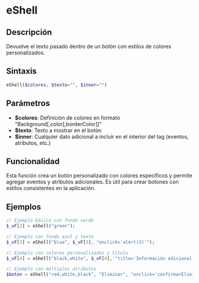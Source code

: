 # eShell

## Descripción
Devuelve el texto pasado dentro de un botón con estilos de colores personalizados.

## Sintaxis
```php
eShell($colores, $texto="", $inner="")
```

## Parámetros
- **$colores**: Definición de colores en formato "Background[,color[,borderColor]]"
- **$texto**: Texto a mostrar en el botón
- **$inner**: Cualquier dato adicional a incluir en el interior del tag (eventos, atributos, etc.)

## Funcionalidad
Esta función crea un botón personalizado con colores específicos y permite agregar eventos y atributos adicionales. Es útil para crear botones con estilos consistentes en la aplicación.

## Ejemplos
```php
// Ejemplo básico con fondo verde
$_vF[2] = eShell("green");

// Ejemplo con fondo azul y texto
$_vF[3] = eShell("blue", $_vF[3], "onclick='alert(3)'");

// Ejemplo con colores personalizados y título
$_vF[4] = eShell("black,white", $_vF[4], "title='Información adicional'");

// Ejemplo con múltiples atributos
$boton = eShell("red,white,black", "Eliminar", "onclick='confirmarEliminacion()' class='btn-danger'");
```